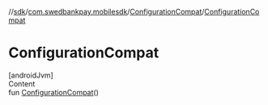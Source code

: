 //[sdk](../../../index.md)/[com.swedbankpay.mobilesdk](../index.md)/[ConfigurationCompat](index.md)/[ConfigurationCompat](-configuration-compat.md)



# ConfigurationCompat  
[androidJvm]  
Content  
fun [ConfigurationCompat](-configuration-compat.md)()  



